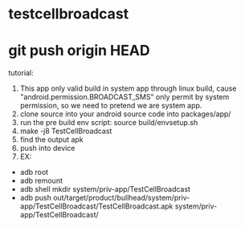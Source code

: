 # testcellbroadcast
# git push origin HEAD
tutorial:
1. This app only valid build in system app through linux build, cause "android.permission.BROADCAST_SMS"
only permit by system permission, so we need to pretend we are system app.
2. clone source into your android source code into packages/app/
3. run the pre build env script: source build/envsetup.sh
4. make -j8 TestCellBroadcast
5. find the output apk
6. push into device
7. EX: 
- adb root
- adb remount
- adb shell mkdir system/priv-app/TestCellBroadcast
- adb push out/target/product/bullhead/system/priv-app/TestCellBroadcast/TestCellBroadcast.apk system/priv-app/TestCellBroadcast/

